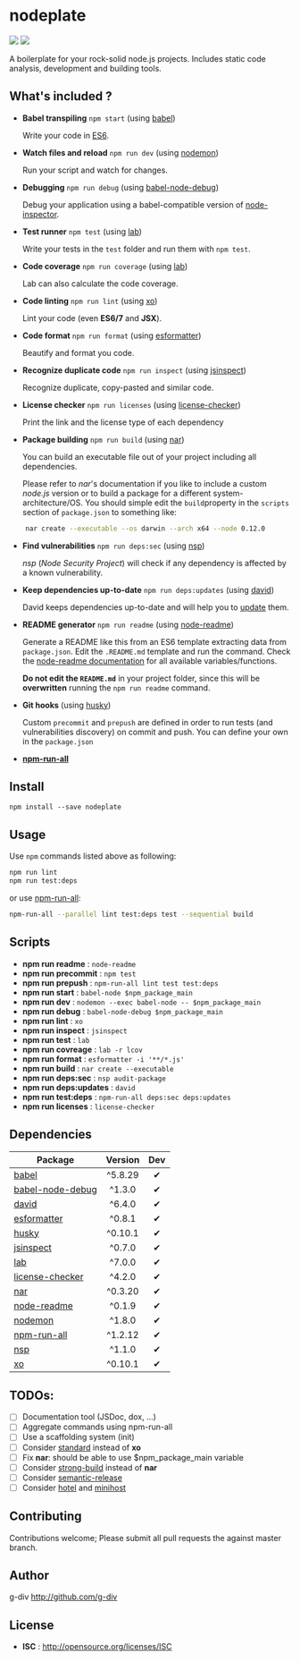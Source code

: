 # nodeplate

![](https://david-dm.org/g-div/nodeplate/status.svg)
![](https://david-dm.org/g-div/nodeplate/dev-status.svg)

A boilerplate for your rock-solid node.js projects. Includes static code analysis, development and building tools.

## What's included ?

- **Babel transpiling** ```npm start``` (using [babel](https://babeljs.io/))

  Write your code in [ES6](https://babeljs.io/docs/learn-es2015/).

- **Watch files and reload** ```npm run dev``` (using [nodemon](https://github.com/remy/nodemon))

  Run your script and watch for changes.

- **Debugging** ```npm run debug``` (using [babel-node-debug](https://github.com/crabdude/babel-node-debug))

  Debug your application using a babel-compatible version of [node-inspector](https://github.com/node-inspector/node-inspector).

- **Test runner** ```npm test``` (using [lab](https://github.com/hapijs/lab))

  Write your tests in the ```test``` folder and run them with ```npm test```.

- **Code coverage** ```npm run coverage``` (using [lab](https://github.com/hapijs/lab))

  Lab can also calculate the code coverage.

- **Code linting** ```npm run lint``` (using [xo](https://github.com/sindresorhus/xo))

  Lint your code (even **ES6/7** and **JSX**).

- **Code format** ```npm run format``` (using [esformatter](https://github.com/millermedeiros/esformatter))

  Beautify and format you code.

- **Recognize duplicate code** ```npm run inspect``` (using [jsinspect](https://github.com/danielstjules/jsinspect))

  Recognize duplicate, copy-pasted and similar code.

- **License checker** ```npm run licenses``` (using [license-checker](https://github.com/davglass/license-checker))

  Print the link and the license type of each dependency

- **Package building** ```npm run build``` (using [nar](https://github.com/h2non/nar))

  You can build an executable file out of your project including all dependencies.

  Please refer to *nar*'s documentation if you like to include a custom *node.js* version or to build a package for a different system-architecture/OS. You should simple edit the ```build```property in the ```scripts``` section of ```package.json``` to something like:
```sh    
    nar create --executable --os darwin --arch x64 --node 0.12.0
```

- **Find vulnerabilities** ```npm run deps:sec``` (using [nsp](https://github.com/nodesecurity/nsp))

  *nsp* (*Node Security Project*) will check if any dependency is affected by a known vulnerability.

- **Keep dependencies up-to-date** ```npm run deps:updates``` (using [david](https://github.com/alanshaw/david))

  David keeps dependencies up-to-date and will help you to [update](https://github.com/alanshaw/david#update-to-latest) them.

- **README generator** ```npm run readme``` (using [node-readme](https://github.com/revolunet/node-readme))

    Generate a README like this from an ES6 template extracting data from ```package.json```.
    Edit the ```.README.md``` template and run the command. Check the [node-readme documentation](https://github.com/revolunet/node-readme#custom-template) for all available variables/functions.

    **Do not edit the ```README.md```** in your project folder, since this will be **overwritten** running the ```npm run readme``` command.

- **Git hooks** (using [husky](https://github.com/typicode/husky))

  Custom ```precommit``` and ```prepush``` are defined in order to run tests (and vulnerabilities discovery) on commit and push. You can define your own in the ```package.json```


- **[npm-run-all](https://github.com/mysticatea/npm-run-all)**

## Install

`npm install --save nodeplate`

## Usage
Use ```npm``` commands listed above as following:
```sh
npm run lint
npm run test:deps
```

or use [npm-run-all](https://github.com/mysticatea/npm-run-all):
```sh
npm-run-all --parallel lint test:deps test --sequential build
```

## Scripts

 - **npm run readme** : `node-readme`
 - **npm run precommit** : `npm test`
 - **npm run prepush** : `npm-run-all lint test test:deps`
 - **npm run start** : `babel-node $npm_package_main`
 - **npm run dev** : `nodemon --exec babel-node -- $npm_package_main`
 - **npm run debug** : `babel-node-debug $npm_package_main`
 - **npm run lint** : `xo`
 - **npm run inspect** : `jsinspect`
 - **npm run test** : `lab`
 - **npm run covreage** : `lab -r lcov`
 - **npm run format** : `esformatter -i '**/*.js'`
 - **npm run build** : `nar create --executable`
 - **npm run deps:sec** : `nsp audit-package`
 - **npm run deps:updates** : `david`
 - **npm run test:deps** : `npm-run-all deps:sec deps:updates`
 - **npm run licenses** : `license-checker`

## Dependencies

Package | Version | Dev
--- |:---:|:---:
[babel](https://www.npmjs.com/package/babel) | ^5.8.29 | ✔
[babel-node-debug](https://www.npmjs.com/package/babel-node-debug) | ^1.3.0 | ✔
[david](https://www.npmjs.com/package/david) | ^6.4.0 | ✔
[esformatter](https://www.npmjs.com/package/esformatter) | ^0.8.1 | ✔
[husky](https://www.npmjs.com/package/husky) | ^0.10.1 | ✔
[jsinspect](https://www.npmjs.com/package/jsinspect) | ^0.7.0 | ✔
[lab](https://www.npmjs.com/package/lab) | ^7.0.0 | ✔
[license-checker](https://www.npmjs.com/package/license-checker) | ^4.2.0 | ✔
[nar](https://www.npmjs.com/package/nar) | ^0.3.20 | ✔
[node-readme](https://www.npmjs.com/package/node-readme) | ^0.1.9 | ✔
[nodemon](https://www.npmjs.com/package/nodemon) | ^1.8.0 | ✔
[npm-run-all](https://www.npmjs.com/package/npm-run-all) | ^1.2.12 | ✔
[nsp](https://www.npmjs.com/package/nsp) | ^1.1.0 | ✔
[xo](https://www.npmjs.com/package/xo) | ^0.10.1 | ✔


## TODOs:
- [ ] Documentation tool (JSDoc, dox, ...)
- [ ] Aggregate commands using npm-run-all
- [ ] Use a scaffolding system (init)
- [ ] Consider [standard](https://github.com/feross/standard) instead of **xo**
- [ ] Fix **nar**: should be able to use $npm_package_main variable
- [ ] Consider [strong-build](https://github.com/strongloop/strong-build) instead of **nar**
- [ ] Consider [semantic-release](https://github.com/semantic-release/semantic-release)
- [ ] Consider [hotel](https://github.com/typicode/hotel) and [minihost](https://github.com/typicode/minihost)

## Contributing

Contributions welcome; Please submit all pull requests the against master branch.

## Author

g-div <undefined> http://github.com/g-div

## License

 - **ISC** : http://opensource.org/licenses/ISC
